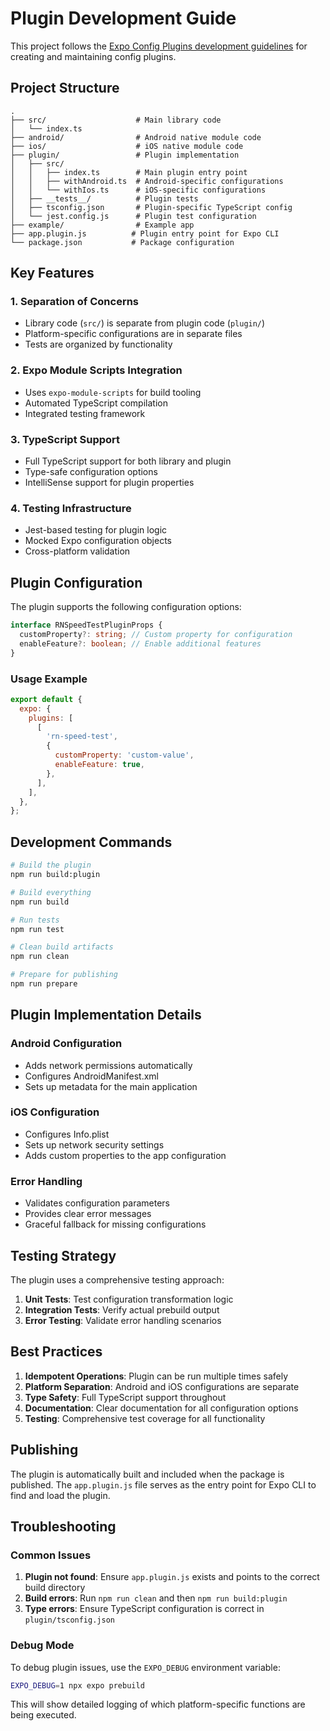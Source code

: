 # Plugin Development Guide

This project follows the [Expo Config Plugins development guidelines](https://docs.expo.dev/config-plugins/development-for-libraries/) for creating and maintaining config plugins.

## Project Structure

```
.
├── src/                    # Main library code
│   └── index.ts
├── android/                # Android native module code
├── ios/                    # iOS native module code
├── plugin/                 # Plugin implementation
│   ├── src/
│   │   ├── index.ts        # Main plugin entry point
│   │   ├── withAndroid.ts  # Android-specific configurations
│   │   └── withIos.ts      # iOS-specific configurations
│   ├── __tests__/          # Plugin tests
│   ├── tsconfig.json       # Plugin-specific TypeScript config
│   └── jest.config.js      # Plugin test configuration
├── example/                # Example app
├── app.plugin.js          # Plugin entry point for Expo CLI
└── package.json           # Package configuration
```

## Key Features

### 1. **Separation of Concerns**

- Library code (`src/`) is separate from plugin code (`plugin/`)
- Platform-specific configurations are in separate files
- Tests are organized by functionality

### 2. **Expo Module Scripts Integration**

- Uses `expo-module-scripts` for build tooling
- Automated TypeScript compilation
- Integrated testing framework

### 3. **TypeScript Support**

- Full TypeScript support for both library and plugin
- Type-safe configuration options
- IntelliSense support for plugin properties

### 4. **Testing Infrastructure**

- Jest-based testing for plugin logic
- Mocked Expo configuration objects
- Cross-platform validation

## Plugin Configuration

The plugin supports the following configuration options:

```typescript
interface RNSpeedTestPluginProps {
  customProperty?: string; // Custom property for configuration
  enableFeature?: boolean; // Enable additional features
}
```

### Usage Example

```javascript
export default {
  expo: {
    plugins: [
      [
        'rn-speed-test',
        {
          customProperty: 'custom-value',
          enableFeature: true,
        },
      ],
    ],
  },
};
```

## Development Commands

```bash
# Build the plugin
npm run build:plugin

# Build everything
npm run build

# Run tests
npm run test

# Clean build artifacts
npm run clean

# Prepare for publishing
npm run prepare
```

## Plugin Implementation Details

### Android Configuration

- Adds network permissions automatically
- Configures AndroidManifest.xml
- Sets up metadata for the main application

### iOS Configuration

- Configures Info.plist
- Sets up network security settings
- Adds custom properties to the app configuration

### Error Handling

- Validates configuration parameters
- Provides clear error messages
- Graceful fallback for missing configurations

## Testing Strategy

The plugin uses a comprehensive testing approach:

1. **Unit Tests**: Test configuration transformation logic
2. **Integration Tests**: Verify actual prebuild output
3. **Error Testing**: Validate error handling scenarios

## Best Practices

1. **Idempotent Operations**: Plugin can be run multiple times safely
2. **Platform Separation**: Android and iOS configurations are separate
3. **Type Safety**: Full TypeScript support throughout
4. **Documentation**: Clear documentation for all configuration options
5. **Testing**: Comprehensive test coverage for all functionality

## Publishing

The plugin is automatically built and included when the package is published. The `app.plugin.js` file serves as the entry point for Expo CLI to find and load the plugin.

## Troubleshooting

### Common Issues

1. **Plugin not found**: Ensure `app.plugin.js` exists and points to the correct build directory
2. **Build errors**: Run `npm run clean` and then `npm run build:plugin`
3. **Type errors**: Ensure TypeScript configuration is correct in `plugin/tsconfig.json`

### Debug Mode

To debug plugin issues, use the `EXPO_DEBUG` environment variable:

```bash
EXPO_DEBUG=1 npx expo prebuild
```

This will show detailed logging of which platform-specific functions are being executed.
